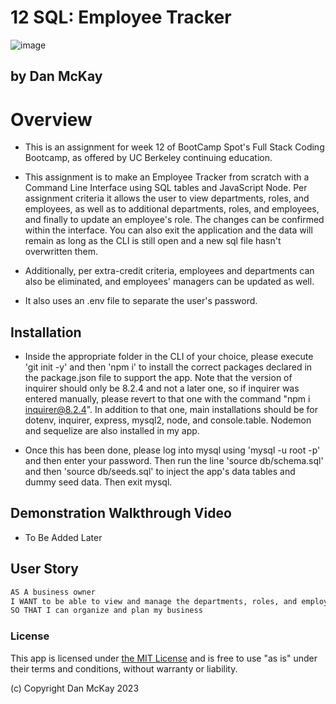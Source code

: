 # 12 SQL: Employee Tracker

![image](https://img.shields.io/badge/License-MIT-slateblue.svg)

## by Dan McKay

# Overview

* This is an assignment for week 12 of BootCamp Spot's Full Stack Coding Bootcamp, as offered by UC Berkeley continuing education.

* This assignment is to make an Employee Tracker from scratch with a Command Line Interface using SQL tables and JavaScript Node. Per assignment criteria it allows the user to view departments, roles, and employees, as well as to additional departments, roles, and employees, and finally to update an employee's role. The changes can be confirmed within the interface. You can also exit the application and the data will remain as long as the CLI is still open and a new sql file hasn't overwritten them.

* Additionally, per extra-credit criteria, employees and departments can also be eliminated, and employees' managers can be updated as well.

* It also uses an .env file to separate the user's password.

## Installation

* Inside the appropriate folder in the CLI of your choice, please execute 'git init -y' and then 'npm i' to install the correct packages declared in the package.json file to support the app. Note that the version of inquirer should only be 8.2.4 and not a later one, so if inquirer was entered manually, please revert to that one with the command "npm i inquirer@8.2.4". In addition to that one, main installations should be for dotenv, inquirer, express, mysql2, node, and console.table. Nodemon and sequelize are also installed in my app.

* Once this has been done, please log into mysql using 'mysql -u root -p' and then enter your password. Then run the line 'source db/schema.sql' and then 'source db/seeds.sql' to inject the app's data tables and dummy seed data. Then exit mysql.

## Demonstration Walkthrough Video

* To Be Added Later

## User Story

```md
AS A business owner
I WANT to be able to view and manage the departments, roles, and employees in my company
SO THAT I can organize and plan my business
```

### License
This app is licensed under [the MIT License](https://choosealicense.com/licenses/mit/) and is free to use "as is" under their terms and conditions, without warranty or liability.

(c) Copyright Dan McKay 2023
